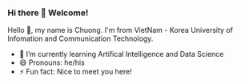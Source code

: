 ### Hi there 👋 Welcome!

Hello 👋, my name is Chuong. I'm from VietNam - Korea University of Infomation and Communication Technology.

- 🌱 I’m currently learning Artifical Intelligence and Data Science
- 😄 Pronouns: he/his
- ⚡ Fun fact: Nice to meet you here!
